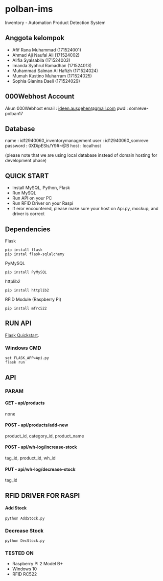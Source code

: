 # polban-ims
Inventory - Automation Product Detection System

## Anggota kelompok
- Afif Rana Muhammad 	(171524001)
- Ahmad Aji Naufal Ali 	(171524002)
- Alifia Syalsabila (171524003)
- Imanda Syahrul Ramadhan (171524013)
- Muhammad Salman Al Hafizh (171524024)
- Mumuh Kustino Muharram (171524025)
- Sophia Gianina Daeli (171524029)

## 000Webhost Account
Akun 000Webhost email : ideen.ausgehen@gmail.com
pwd : somreve-polban17

## Database
name : id12940060_inventorymanagement
user : id12940060_somreve
password : 0XDipESIs/Y9#~@B
host : localhost

(please note that we are using local database instead of domain hosting for development phase)

## QUICK START
- Install MySQL, Python, Flask
- Run MySQL
- Run API on your PC
- Run RFID Driver on your Raspi
- If eror encountered, please make sure your host on Api.py, mockup, and driver is correct

## Dependencies
Flask
```
pip install flask
pip instal flask-sqlalchemy
```
PyMySQL
```
pip install PyMySQL
```
httplib2
```
pip install httplib2
```
RFID Module (Raspberry Pi)
```
pip install mfrc522
```

## RUN API
[Flask Quickstart](https://flask.palletsprojects.com/en/1.1.x/quickstart/).

### Windows CMD
```
set FLASK_APP=Api.py
flask run
```


## API
### PARAM
#### GET - api/products
none
#### POST - api/products/add-new
product_id, category_id, product_name
#### POST - api/wh-log/increase-stock
tag_id, product_id, wh_id
#### PUT - api/wh-log/decrease-stock
tag_id

## RFID DRIVER FOR RASPI
#### Add Stock
```
python AddStock.py
```
### Decrease Stock
```
python DecStock.py
```

### TESTED ON
- Raspberry PI 2 Model B+
- Windows 10
- RFID RC522



